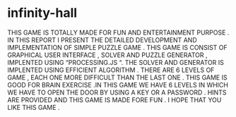 # infinity-hall
THIS GAME IS TOTALLY MADE FOR FUN AND ENTERTAINMENT PURPOSE . IN THIS REPORT I PRESENT THE DETAILED DEVELOPMENT AND IMPLEMENTATION OF SIMPLE PUZZLE GAME . THIS GAME IS CONSIST OF GRAPHICAL USER INTERFACE , SOLVER AND PUZZLE GENERATOR , IMPLENTED USING “PROCESSING.JS “. THE SOLVER AND GENERATOR IS IMPLENTED USING EFFICIENT ALGORITHM . THERE ARE 6 LEVELS OF GAME , EACH ONE MORE DIFFICULT THAN THE LAST ONE . THIS GAME IS GOOD FOR BRAIN EXERCISE .IN THIS GAME WE HAVE 6 LEVELS IN WHICH WE HAVE TO OPEN THE DOOR BY USING A KEY OR A PASSWORD . HINTS ARE PROVIDED AND THIS GAME IS MADE FORE FUN . I HOPE THAT YOU LIKE THIS GAME .

